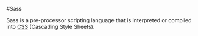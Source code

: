 #Sass

Sass is a pre-processor scripting language that is interpreted or compiled into [CSS](/wiki/CSS) (Cascading Style Sheets).